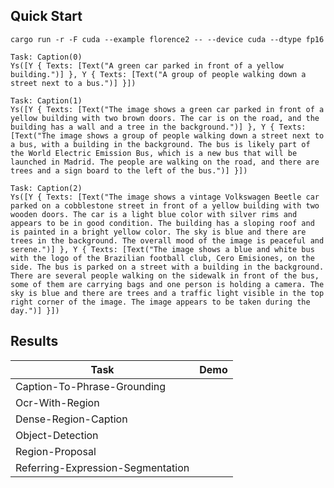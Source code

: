 ## Quick Start

```shell
cargo run -r -F cuda --example florence2 -- --device cuda --dtype fp16
```


```Shell
Task: Caption(0)
Ys([Y { Texts: [Text("A green car parked in front of a yellow building.")] }, Y { Texts: [Text("A group of people walking down a street next to a bus.")] }])

Task: Caption(1)
Ys([Y { Texts: [Text("The image shows a green car parked in front of a yellow building with two brown doors. The car is on the road, and the building has a wall and a tree in the background.")] }, Y { Texts: [Text("The image shows a group of people walking down a street next to a bus, with a building in the background. The bus is likely part of the World Electric Emission Bus, which is a new bus that will be launched in Madrid. The people are walking on the road, and there are trees and a sign board to the left of the bus.")] }])

Task: Caption(2)
Ys([Y { Texts: [Text("The image shows a vintage Volkswagen Beetle car parked on a cobblestone street in front of a yellow building with two wooden doors. The car is a light blue color with silver rims and appears to be in good condition. The building has a sloping roof and is painted in a bright yellow color. The sky is blue and there are trees in the background. The overall mood of the image is peaceful and serene.")] }, Y { Texts: [Text("The image shows a blue and white bus with the logo of the Brazilian football club, Cero Emisiones, on the side. The bus is parked on a street with a building in the background. There are several people walking on the sidewalk in front of the bus, some of them are carrying bags and one person is holding a camera. The sky is blue and there are trees and a traffic light visible in the top right corner of the image. The image appears to be taken during the day.")] }])
```

## Results

| Task   |  Demo |
| -----| ------|
|Caption-To-Phrase-Grounding | <img src='https://github.com/jamjamjon/assets/releases/download/florence2/Caption-To-Phrase-Grounding-car.png' alt=''> |
| Ocr-With-Region | <img src='https://github.com/jamjamjon/assets/releases/download/florence2/Ocr-With-Region.png' alt=''>|
|  Dense-Region-Caption | <img src='https://github.com/jamjamjon/assets/releases/download/florence2/Dense-Region-Caption-car.png' alt=''>|
| Object-Detection | <img src='https://github.com/jamjamjon/assets/releases/download/florence2/Object-Detection-car.png' alt=''>|
| Region-Proposal | <img src='https://github.com/jamjamjon/assets/releases/download/florence2/Region-Proposal.png' alt=''>|
| Referring-Expression-Segmentation | <img src='https://github.com/jamjamjon/assets/releases/download/florence2/Referring-Expression-Segmentation.png' alt=''>|


